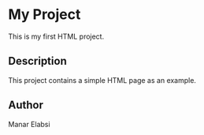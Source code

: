 # My Project

This is my first HTML project.

## Description

This project contains a simple HTML page as an example.

## Author

Manar Elabsi
